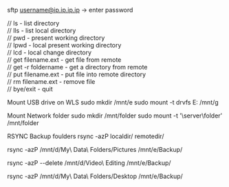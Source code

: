 sftp username@ip.ip.ip.ip
-> enter password

// ls - list directory<br>
// lls - list local directory<br>
// pwd - present working directory<br>
// lpwd - local present working directory<br>
// lcd - local change directory<br>
// get filename.ext - get file from remote<br>
// get -r foldername - get a directory from remote<br>
// put filename.ext - put file into remote directory<br>
// rm filename.ext - remove file<br>
// bye/exit - quit<br>

Mount USB drive on WLS
sudo mkdir /mnt/e
sudo mount -t drvfs E: /mnt/g

Mount Network folder
sudo mkdir /mnt/folder
sudo mount -t '\\server\folder' /mnt/folder

RSYNC Backup foulders
rsync -azP localdir/ remotedir/

rsync -azP /mnt/d/My\ Data\ Folders/Pictures /mnt/e/Backup/

rsync -azP --delete /mnt/d/Video\ Editing /mnt/e/Backup/

rsync -azP /mnt/d/My\ Data\ Folders/Desktop /mnt/e/Backup/
